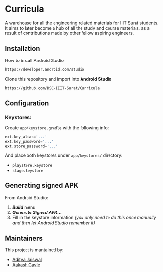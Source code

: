 # Curricula

A warehouse for all the engineering related materials for IIIT Surat students. It aims to later become a hub of all the study and course materials, as a result of contributions made by other fellow aspiring engineers.</string>


## Installation

How to install Android Studio
```bash
https://developer.android.com/studio
```

Clone this repository and import into **Android Studio**
```bash  
https://github.com/DSC-IIIT-Surat/Curricula
```

## Configuration
### Keystores:
Create `app/keystore.gradle` with the following info:
```gradle
ext.key_alias='...'
ext.key_password='...'
ext.store_password='...'
```
And place both keystores under `app/keystores/` directory:
- `playstore.keystore`
- `stage.keystore`


## Generating signed APK
From Android Studio:
1. ***Build*** menu
2. ***Generate Signed APK...***
3. Fill in the keystore information *(you only need to do this once manually and then let Android Studio remember it)*

## Maintainers
This project is mantained by:
* [Aditya Jaiswal](https://github.com/iam844)
* [Aakash Gavle](https://github.com/aakash-gavle)

